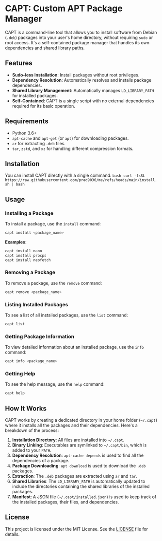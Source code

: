 # CAPT: Custom APT Package Manager

CAPT is a command-line tool that allows you to install software from Debian (`.deb`) packages into your user's home directory, without requiring `sudo` or root access. It's a self-contained package manager that handles its own dependencies and shared library paths.

## Features

- **Sudo-less Installation**: Install packages without root privileges.
- **Dependency Resolution**: Automatically resolves and installs package dependencies.
- **Shared Library Management**: Automatically manages `LD_LIBRARY_PATH` for installed packages.
- **Self-Contained**: CAPT is a single script with no external dependencies required for its basic operation.

## Requirements

- Python 3.6+
- `apt-cache` and `apt-get` (or `apt`) for downloading packages.
- `ar` for extracting `.deb` files.
- `tar`, `zstd`, and `xz` for handling different compression formats.

## Installation

You can install CAPT directly with a single command:
    ```bash
    curl -fsSL https://raw.githubusercontent.com/prad9036/me/refs/heads/main/install.sh | bash
    ```
## Usage

### Installing a Package

To install a package, use the `install` command:

```bash
capt install <package_name>
```

**Examples:**

```bash
capt install nano
capt install procps
capt install neofetch
```

### Removing a Package

To remove a package, use the `remove` command:

```bash
capt remove <package_name>
```

### Listing Installed Packages

To see a list of all installed packages, use the `list` command:

```bash
capt list
```

### Getting Package Information

To view detailed information about an installed package, use the `info` command:

```bash
capt info <package_name>
```

### Getting Help

To see the help message, use the `help` command:

```bash
capt help
```

## How It Works

CAPT works by creating a dedicated directory in your home folder (`~/.capt`) where it installs all the packages and their dependencies. Here's a breakdown of the process:

1.  **Installation Directory**: All files are installed into `~/.capt`.
2.  **Binary Linking**: Executables are symlinked to `~/.capt/bin`, which is added to your `PATH`.
3.  **Dependency Resolution**: `apt-cache depends` is used to find all the dependencies of a package.
4.  **Package Downloading**: `apt download` is used to download the `.deb` packages.
5.  **Extraction**: The `.deb` packages are extracted using `ar` and `tar`.
6.  **Shared Libraries**: The `LD_LIBRARY_PATH` is automatically updated to include the directories containing the shared libraries of the installed packages.
7.  **Manifest**: A JSON file (`~/.capt/installed.json`) is used to keep track of the installed packages, their files, and dependencies.

## License

This project is licensed under the MIT License. See the [LICENSE](LICENSE) file for details.
